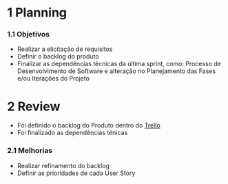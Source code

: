 # 1 Planning

### 1.1 Objetivos

- Realizar a elicitação de requisitos
- Definir o backlog do produto
- Finalizar as dependências técnicas da última sprint, como: Processo de Desenvolvimento de Software e alteração no Planejamento das Fases e/ou Iterações do Projeto

# 2 Review

- Foi definido o backlog do Produto dentro do [Trello](https://trello.com/b/KqnlhBTh/kanban-quadro-modelo)
- Foi finalizado as dependências ténicas

### 2.1 Melhorias

- Realizar refinamento do backlog
- Definir as prioridades de cada User Story
